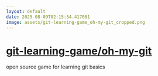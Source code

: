 ```yaml
---
layout: default
date: 2025-08-09T02:15:54.417081
image: assets/git-learning-game_oh-my-git_cropped.png
---
```


# [git-learning-game/oh-my-git](https://github.com/git-learning-game/oh-my-git)

open source game for learning git basics
